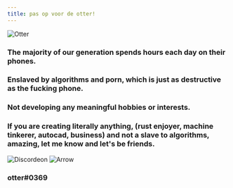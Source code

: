 ```yaml
---
title: pas op voor de otter!
---
```

![Otter](/otterlogo.gif)

### The majority of our generation spends hours each day on their phones.

### Enslaved by algorithms and porn, which is just as destructive as the fucking phone.

### Not developing any meaningful hobbies or interests.

### If you are creating literally anything, (rust enjoyer, machine tinkerer, autocad, business) and not a slave to algorithms, amazing, let me know and let's be friends.

![Discordeon](/discordeon.gif) ![Arrow](/arrow.gif)


### otter#0369
